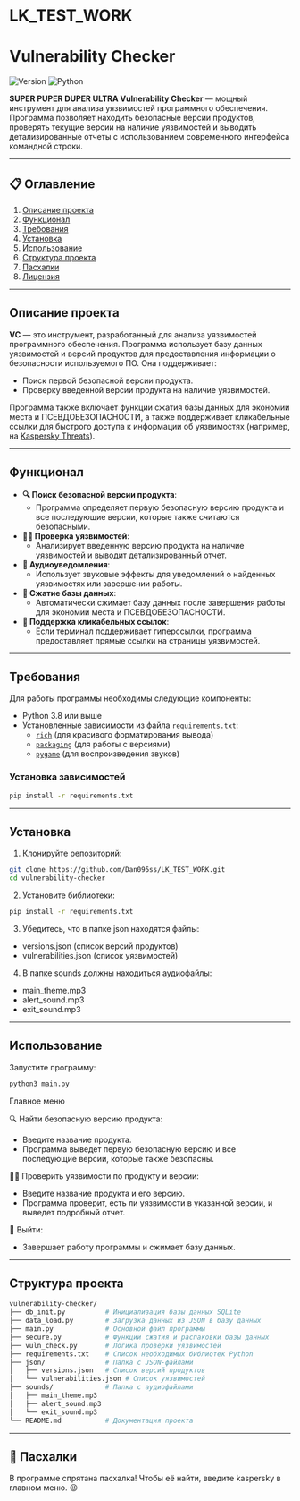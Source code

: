# LK_TEST_WORK

# Vulnerability Checker

![Version](https://img.shields.io/badge/version-1.0-blue)
![Python](https://img.shields.io/badge/python-3.8%2B-blue)

**SUPER PUPER DUPER ULTRA Vulnerability Checker** — мощный инструмент для анализа уязвимостей программного обеспечения. Программа позволяет находить безопасные версии продуктов, проверять текущие версии на наличие уязвимостей и выводить детализированные отчеты с использованием современного интерфейса командной строки.

---

## 📋 Оглавление

1. [Описание проекта](#описание-проекта)
2. [Функционал](#функционал)
3. [Требования](#требования)
4. [Установка](#установка)
5. [Использование](#использование)
6. [Структура проекта](#структура-проекта)
7. [Пасхалки](#пасхалки)
8. [Лицензия](#лицензия)

---

## Описание проекта

**VC** — это инструмент, разработанный для анализа уязвимостей программного обеспечения. Программа использует базу данных уязвимостей и версий продуктов для предоставления информации о безопасности используемого ПО. Она поддерживает:

- Поиск первой безопасной версии продукта.
- Проверку введенной версии продукта на наличие уязвимостей.

Программа также включает функции сжатия базы данных для экономии места и ПСЕВДОБЕЗОПАСНОСТИ, а также поддерживает кликабельные ссылки для быстрого доступа к информации об уязвимостях (например, на [Kaspersky Threats](https://threats.kaspersky.com)).

---

## Функционал

- **🔍 Поиск безопасной версии продукта**:
   - Программа определяет первую безопасную версию продукта и все последующие версии, которые также считаются безопасными.
- **🕵️‍♂️ Проверка уязвимостей**:
   - Анализирует введенную версию продукта на наличие уязвимостей и выводит детализированный отчет.
- **🎵 Аудиоуведомления**:
   - Использует звуковые эффекты для уведомлений о найденных уязвимостях или завершении работы.
- **💾 Сжатие базы данных**:
   - Автоматически сжимает базу данных после завершения работы для экономии места и ПСЕВДОБЕЗОПАСНОСТИ.
- **🔗 Поддержка кликабельных ссылок**:
   - Если терминал поддерживает гиперссылки, программа предоставляет прямые ссылки на страницы уязвимостей.

---

## Требования

Для работы программы необходимы следующие компоненты:

- Python 3.8 или выше
- Установленные зависимости из файла `requirements.txt`:
  - [`rich`](https://pypi.org/project/rich/) (для красивого форматирования вывода)
  - [`packaging`](https://pypi.org/project/packaging/) (для работы с версиями)
  - [`pygame`](https://www.pygame.org/) (для воспроизведения звуков)

### Установка зависимостей

```bash
pip install -r requirements.txt
```

---

## Установка

1. Клонируйте репозиторий:

```bash
git clone https://github.com/Dan095ss/LK_TEST_WORK.git
cd vulnerability-checker
```

2. Установите библиотеки:

```bash
pip install -r requirements.txt
```

3. Убедитесь, что в папке json находятся файлы:
- versions.json (список версий продуктов)
- vulnerabilities.json (список уязвимостей)
4. В папке sounds должны находиться аудиофайлы:
- main_theme.mp3
- alert_sound.mp3
- exit_sound.mp3

---

## Использование

Запустите программу:

```bash
python3 main.py
```

Главное меню

🔍 Найти безопасную версию продукта:
  - Введите название продукта.
  - Программа выведет первую безопасную версию и все последующие версии, которые также безопасны.
    
🕵️‍♂️ Проверить уязвимости по продукту и версии:
  - Введите название продукта и его версию.
  - Программа проверит, есть ли уязвимости в указанной версии, и выведет подробный отчет.
    
🚪 Выйти:
  - Завершает работу программы и сжимает базу данных.

---

## Структура проекта

```bash
vulnerability-checker/
├── db_init.py          # Инициализация базы данных SQLite
├── data_load.py        # Загрузка данных из JSON в базу данных
├── main.py             # Основной файл программы
├── secure.py           # Функции сжатия и распаковки базы данных
├── vuln_check.py       # Логика проверки уязвимостей
├── requirements.txt    # Список необходимых библиотек Python
├── json/               # Папка с JSON-файлами
│   ├── versions.json   # Список версий продуктов
│   └── vulnerabilities.json # Список уязвимостей
├── sounds/             # Папка с аудиофайлами
│   ├── main_theme.mp3
│   ├── alert_sound.mp3
│   └── exit_sound.mp3
└── README.md           # Документация проекта
```

---

## 🎉 Пасхалки

В программе спрятана пасхалка! Чтобы её найти, введите kaspersky в главном меню. 😉

